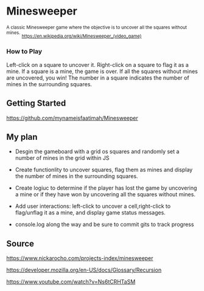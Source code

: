 # **Minesweeper** 
<sup> A classic Minesweeper game where the objective is to uncover all the squares without mines.</sup>
<sub>https://en.wikipedia.org/wiki/Minesweeper_(video_game) </sub>


### How to Play
Left-click on a square to uncover it.
Right-click on a square to flag it as a mine.
If a square is a mine, the game is over. If all the squares without mines are uncovered, you win!
The number in a square indicates the number of mines in the surrounding squares.


## Getting Started 
https://github.com/mynameisfaatimah/Minesweeper


## My plan
- Desgin the gameboard with a grid os squares and randomly set a number of mines in the grid within JS

- Create functionlity to uncover squares, flag them as mines and display the number of mines in the surrounding squares. 

- Create logiuc to determine if the player has lost the game by uncovering a mine  or if they have won by uncovering all the squares without mines. 

- Add user interactions: left-click to uncover a cell,right-click to flag/unflag it as a mine, and display game status messages. 

- console.log along the way and be sure to commit gits to track progress



## Source
https://www.nickarocho.com/projects-index/minesweeper

https://developer.mozilla.org/en-US/docs/Glossary/Recursion

https://www.youtube.com/watch?v=Ns6tCRHTaSM


